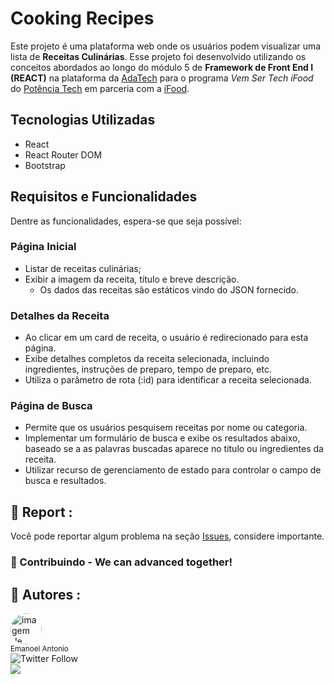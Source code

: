 # Cooking Recipes
Este projeto é uma plataforma web onde os usuários podem visualizar uma lista de **Receitas Culinárias**. Esse projeto foi desenvolvido utilizando os conceitos abordados ao longo do módulo 5 de **Framework de Front End I (REACT)** na plataforma da [AdaTech](https://ada.tech/) para o programa _Vem Ser Tech iFood_ do [Potência Tech](https://potenciatech.com.br/) em parceria com a [iFood](https://www.ifood.com.br/).

## Tecnologias Utilizadas

- React
- React Router DOM
- Bootstrap

## Requisitos e Funcionalidades
Dentre as funcionalidades, espera-se que seja possível:

### Página Inicial
- Listar de receitas culinárias;
- Exibir a imagem da receita, título e breve descrição.
  - Os dados das receitas são estáticos vindo do JSON fornecido.
### Detalhes da Receita
- Ao clicar em um card de receita, o usuário é redirecionado para esta página.
- Exibe detalhes completos da receita selecionada, incluindo ingredientes, instruções de preparo, tempo de preparo, etc.
- Utiliza o parâmetro de rota (:id) para identificar a receita selecionada.
### Página de Busca
- Permite que os usuários pesquisem receitas por nome ou categoria.
- Implementar um formulário de busca e exibe os resultados abaixo, baseado se a as palavras buscadas aparece no titulo ou ingredientes da receita.
- Utilizar recurso de gerenciamento de estado para controlar o campo de busca e resultados.
## 📑 Report :

Você pode reportar algum problema na seção <a href="https://github.com/emanoelantonio/cooking-recipes/issues">Issues</a>, considere importante.

### 🤝 Contribuindo - We can advanced together!

## 🧠 Autores :
 <img style="border-radius: 50%;" src="https://avatars2.githubusercontent.com/u/60781248?s=460&u=43dbba3483d275c3d8964df24a8f5139f53dc282&v=4" width="50px;" alt="imagem de perfil do autor"/></br><sub>Emanoel Antonio</sub></br>
  ![Twitter Follow](https://img.shields.io/twitter/follow/DevEmanoel?style=social)</br>
 <a href="https://www.linkedin.com/in/emanoel-antonio/"><img align="center" src="https://img.shields.io/static/v1?label=&message=Linkedin&color=3D008A&style=for-the-badge&logo=linkedin"/></a>